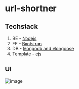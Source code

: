 # url-shortner

## Techstack

 1. BE - [Nodejs](https://nodejs.org/en) 
 2. FE - [Bootstrap](https://getbootstrap.com/) 
 3. DB - [Mongodb and Mongoose](https://www.mongodb.com/developer/languages/javascript/getting-started-with-mongodb-and-mongoose/) 
 4. Template - [ejs](https://www.npmjs.com/package/ejs)

## UI
![image](https://github.com/sonvir249/url-shortner/assets/28830195/b9e7c1fd-9410-426c-b880-2667bbeb87c5)
